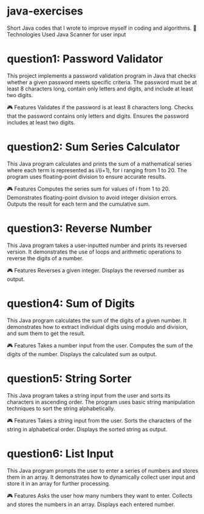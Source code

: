 # java-exercises
Short Java codes that I wrote to improve myself in coding and algorithms.
📌 Technologies Used
Java
Scanner for user input

# question1: Password Validator
This project implements a password validation program in Java that checks whether a given password meets specific criteria. The password must be at least 8 characters long, contain only letters and digits, and include at least two digits.

🎮 Features
Validates if the password is at least 8 characters long.
Checks that the password contains only letters and digits.
Ensures the password includes at least two digits.

# question2: Sum Series Calculator
This Java program calculates and prints the sum of a mathematical series where each term is represented as i/(i+1), for i ranging from 1 to 20. The program uses floating-point division to ensure accurate results.

🎮 Features
Computes the series sum for values of i from 1 to 20.
Demonstrates floating-point division to avoid integer division errors.
Outputs the result for each term and the cumulative sum.

# question3: Reverse Number
This Java program takes a user-inputted number and prints its reversed version. It demonstrates the use of loops and arithmetic operations to reverse the digits of a number.

🎮 Features
Reverses a given integer.
Displays the reversed number as output.

# question4: Sum of Digits
This Java program calculates the sum of the digits of a given number. It demonstrates how to extract individual digits using modulo and division, and sum them to get the result.

🎮 Features
Takes a number input from the user.
Computes the sum of the digits of the number.
Displays the calculated sum as output.

# question5: String Sorter
This Java program takes a string input from the user and sorts its characters in ascending order. The program uses basic string manipulation techniques to sort the string alphabetically.

🎮 Features
Takes a string input from the user.
Sorts the characters of the string in alphabetical order.
Displays the sorted string as output.

# question6: List Input
This Java program prompts the user to enter a series of numbers and stores them in an array. It demonstrates how to dynamically collect user input and store it in an array for further processing.

🎮 Features
Asks the user how many numbers they want to enter.
Collects and stores the numbers in an array.
Displays each entered number.
